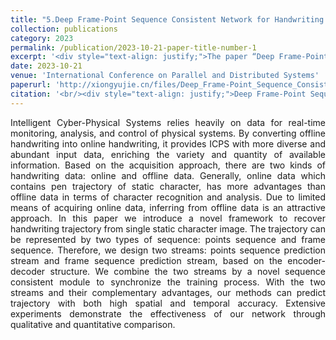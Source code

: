 ```yaml
---
title: "5.Deep Frame-Point Sequence Consistent Network for Handwriting Trajectory Recovery"
collection: publications
category: 2023
permalink: /publication/2023-10-21-paper-title-number-1
excerpt: '<div style="text-align: justify;">The paper “Deep Frame-Point Sequence Consistent Network for Handwriting Trajectory Recovery” presents a two - stream framework for handwriting trajectory recovery. It uses a module to synchronize training and shows good results in experiments.</div>'
date: 2023-10-21
venue: 'International Conference on Parallel and Distributed Systems'
paperurl: 'http://xiongyujie.cn/files/Deep_Frame-Point_Sequence_Consistent_Network_for_Handwriting_Trajectory_Recovery.pdf'
citation: '<br/><div style="text-align: justify;">Deep Frame-Point Sequence Consistent Network for Handwriting Trajectory Recovery, Y.-J. Xiong, Y.-F. Dai and D. Meng*, in Proceedings of the International Conference on Parallel and Distributed Systems, accepted (2023)</div>'
---
```


<div style="text-align: justify;">Intelligent Cyber-Physical Systems relies heavily on data for real-time monitoring, analysis, and control of physical systems. By converting offline handwriting into online handwriting, it provides ICPS with more diverse and abundant input data, enriching the variety and quantity of available information. Based on the acquisition approach, there are two kinds of handwriting data: online and offline data. Generally, online data which contains pen trajectory of static character, has more advantages than offline data in terms of character recognition and analysis. Due to limited means of acquiring online data, inferring from offline data is an attractive approach. In this paper we introduce a novel framework to recover handwriting trajectory from single static character image. The trajectory can be represented by two types of sequence: points sequence and frame sequence. Therefore, we design two streams: points sequence prediction stream and frame sequence prediction stream, based on the encoder-decoder structure. We combine the two streams by a novel sequence consistent module to synchronize the training process. With the two streams and their complementary advantages, our methods can predict trajectory with both high spatial and temporal accuracy. Extensive experiments demonstrate the effectiveness of our network through qualitative and quantitative comparison.</div>

<br/>
